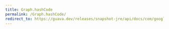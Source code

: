 ```yaml
---
title: Graph.hashCode
permalink: /Graph.hashCode/
redirect_to: https://guava.dev/releases/snapshot-jre/api/docs/com/google/common/graph/Graph.html#hashCode--
---
```

